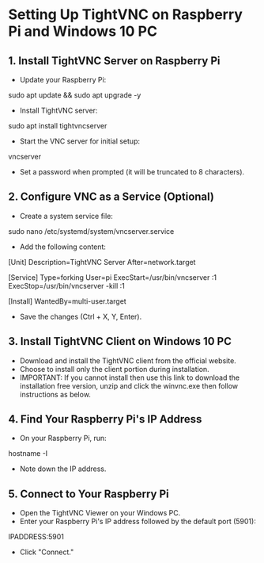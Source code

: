 # Setting Up TightVNC on Raspberry Pi and Windows 10 PC

## 1. Install TightVNC Server on Raspberry Pi
- Update your Raspberry Pi:

sudo apt update && sudo apt upgrade -y

- Install TightVNC server:

sudo apt install tightvncserver

- Start the VNC server for initial setup:

vncserver

- Set a password when prompted (it will be truncated to 8 characters).

## 2. Configure VNC as a Service (Optional)
- Create a system service file:

sudo nano /etc/systemd/system/vncserver.service

- Add the following content:

[Unit] Description=TightVNC Server After=network.target

[Service] Type=forking User=pi ExecStart=/usr/bin/vncserver :1 ExecStop=/usr/bin/vncserver -kill :1

[Install] WantedBy=multi-user.target

- Save the changes (Ctrl + X, Y, Enter).

## 3. Install TightVNC Client on Windows 10 PC
- Download and install the TightVNC client from the official website.
- Choose to install only the client portion during installation.
- IMPORTANT: If you cannot install then use this link to download the installation free version, unzip and click  the winvnc.exe then follow instructions as below.

## 4. Find Your Raspberry Pi's IP Address
- On your Raspberry Pi, run:

hostname -I

- Note down the IP address.

## 5. Connect to Your Raspberry Pi
- Open the TightVNC Viewer on your Windows PC.
- Enter your Raspberry Pi's IP address followed by the default port (5901):

IPADDRESS:5901

- Click "Connect."
